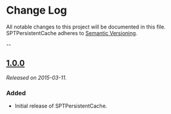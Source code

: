 # Change Log
All notable changes to this project will be documented in this file. SPTPersistentCache adheres to [Semantic Versioning](http://semver.org/).

--


## [1.0.0](https://github.com/spotify/SPTPersistentCache/releases/tag/1.0.0)
_Released on 2015-03-11._

### Added
* Initial release of SPTPersistentCache.
